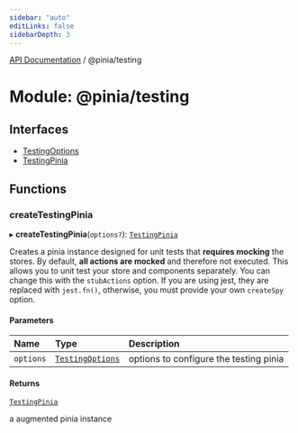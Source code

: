 ```yaml
---
sidebar: "auto"
editLinks: false
sidebarDepth: 3
---
```


[API Documentation](../../index.md) / @pinia/testing

# Module: @pinia/testing

## Interfaces

- [TestingOptions](interfaces/TestingOptions.md)
- [TestingPinia](interfaces/TestingPinia.md)

## Functions

### createTestingPinia

▸ **createTestingPinia**(`options?`): [`TestingPinia`](interfaces/TestingPinia.md)

Creates a pinia instance designed for unit tests that **requires mocking**
the stores. By default, **all actions are mocked** and therefore not
executed. This allows you to unit test your store and components separately.
You can change this with the `stubActions` option. If you are using jest,
they are replaced with `jest.fn()`, otherwise, you must provide your own
`createSpy` option.

#### Parameters

| Name | Type | Description |
| :------ | :------ | :------ |
| `options` | [`TestingOptions`](interfaces/TestingOptions.md) | options to configure the testing pinia |

#### Returns

[`TestingPinia`](interfaces/TestingPinia.md)

a augmented pinia instance
